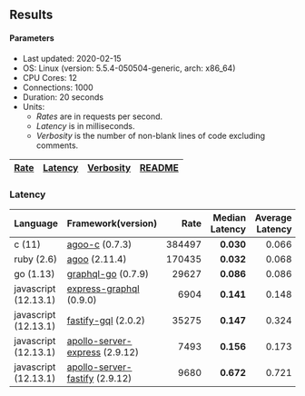 ## Results

<!-- Result from here -->

#### Parameters
- Last updated: 2020-02-15
- OS: Linux (version: 5.5.4-050504-generic, arch: x86_64)
- CPU Cores: 12
- Connections: 1000
- Duration: 20 seconds
- Units:
  - _Rates_ are in requests per second.
  - _Latency_ is in milliseconds.
  - _Verbosity_ is the number of non-blank lines of code excluding comments.

| [Rate](rates.md) | [Latency](latency.md) | [Verbosity](verbosity.md) | [README](README.md) |
| ---------------- | --------------------- | ------------------------- | ------------------- |

### Latency
| Language | Framework(version) | Rate | Median Latency | Average Latency | 90th % | 99th % | Std Dev | Verbosity |
| -------- | ------------------ | ----:| ------------:| ---------------:| ------:| ------:| -------:| ---------:|
| c (11) | [agoo-c](github.com/ohler55/agoo-c) (0.7.3) | 384497 | **0.030** | 0.066 | 0.178 | 0.187 | 0.08 | 320 |
| ruby (2.6) | [agoo](github.com/ohler55/agoo) (2.11.4) | 170435 | **0.032** | 0.068 | 0.169 | 0.305 | 0.08 | 105 |
| go (1.13) | [graphql-go](https://github.com/graphql-go/graphql) (0.7.9) | 29627 | **0.086** | 0.086 | 0.092 | 0.164 | 0.03 | 378 |
| javascript (12.13.1) | [express-graphql](https://github.com/graphql/express-graphql) (0.9.0) | 6904 | **0.141** | 0.148 | 0.155 | 0.198 | 0.05 | 78 |
| javascript (12.13.1) | [fastify-gql](https://github.com/mcollina/fastify-gql) (2.0.2) | 35275 | **0.147** | 0.324 | 0.811 | 1.024 | 0.37 | 78 |
| javascript (12.13.1) | [apollo-server-express](https://github.com/apollographql/apollo-server/tree/master/packages/apollo-server-express) (2.9.12) | 7493 | **0.156** | 0.173 | 0.181 | 0.508 | 0.18 | 94 |
| javascript (12.13.1) | [apollo-server-fastify](https://github.com/apollographql/apollo-server/tree/master/packages/apollo-server-fastify) (2.9.12) | 9680 | **0.672** | 0.721 | 0.811 | 0.860 | 0.11 | 95 |
<!-- Result till here -->
